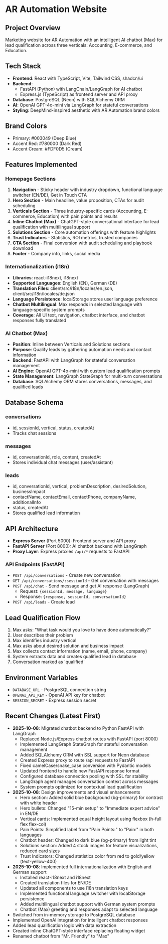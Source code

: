 # AR Automation Website

## Project Overview
Marketing website for AR Automation with an intelligent AI chatbot (Max) for lead qualification across three verticals: Accounting, E-commerce, and Education.

## Tech Stack
- **Frontend**: React with TypeScript, Vite, Tailwind CSS, shadcn/ui
- **Backend**: 
  - FastAPI (Python) with LangChain/LangGraph for AI chatbot
  - Express.js (TypeScript) as frontend server and API proxy
- **Database**: PostgreSQL (Neon) with SQLAlchemy ORM
- **AI**: OpenAI GPT-4o-mini via LangGraph for stateful conversations
- **Styling**: DeepMind-inspired aesthetic with AR Automation brand colors

## Brand Colors
- Primary: #003049 (Deep Blue)
- Accent Red: #780000 (Dark Red)
- Accent Cream: #FDF0D5 (Cream)

## Features Implemented

### Homepage Sections
1. **Navigation** - Sticky header with industry dropdown, functional language switcher (EN/DE), Get in Touch CTA
2. **Hero Section** - Main headline, value proposition, CTAs for audit scheduling
3. **Verticals Section** - Three industry-specific cards (Accounting, E-commerce, Education) with pain points and results
4. **Inline Chatbot (Max)** - ChatGPT-style conversational interface for lead qualification with multilingual support
5. **Solutions Section** - Core automation offerings with feature highlights
6. **Trust Indicators** - Statistics, ROI metrics, trusted companies
7. **CTA Section** - Final conversion with audit scheduling and playbook download
8. **Footer** - Company info, links, social media

### Internationalization (i18n)
- **Libraries**: react-i18next, i18next
- **Supported Languages**: English (EN), German (DE)
- **Translation Files**: client/src/i18n/locales/en.json, client/src/i18n/locales/de.json
- **Language Persistence**: localStorage stores user language preference
- **Chatbot Multilingual**: Max responds in selected language with language-specific system prompts
- **Coverage**: All UI text, navigation, chatbot interface, and chatbot responses fully translated

### AI Chatbot (Max)
- **Position**: Inline between Verticals and Solutions sections
- **Purpose**: Qualify leads by gathering automation needs and contact information
- **Backend**: FastAPI with LangGraph for stateful conversation management
- **AI Engine**: OpenAI GPT-4o-mini with custom lead qualification prompts
- **State Management**: LangGraph StateGraph for multi-turn conversations
- **Database**: SQLAlchemy ORM stores conversations, messages, and qualified leads

## Database Schema

### conversations
- id, sessionId, vertical, status, createdAt
- Tracks chat sessions

### messages
- id, conversationId, role, content, createdAt
- Stores individual chat messages (user/assistant)

### leads
- id, conversationId, vertical, problemDescription, desiredSolution, businessImpact
- contactName, contactEmail, contactPhone, companyName, additionalInfo
- status, createdAt
- Stores qualified lead information

## API Architecture
- **Express Server** (Port 5000): Frontend server and API proxy
- **FastAPI Server** (Port 8000): AI chatbot backend with LangGraph
- **Proxy Layer**: Express proxies `/api/*` requests to FastAPI

### API Endpoints (FastAPI)
- `POST /api/conversations` - Create new conversation
- `GET /api/conversations/:sessionId` - Get conversation with messages
- `POST /api/chat` - Send message and get AI response (LangGraph)
  - Request: `{sessionId, message, language}`
  - Response: `{response, sessionId, conversationId}`
- `POST /api/leads` - Create lead

## Lead Qualification Flow
1. Max asks: "What task would you love to have done automatically?"
2. User describes their problem
3. Max identifies industry vertical
4. Max asks about desired solution and business impact
5. Max collects contact information (name, email, phone, company)
6. System extracts data and creates qualified lead in database
7. Conversation marked as 'qualified'

## Environment Variables
- `DATABASE_URL` - PostgreSQL connection string
- `OPENAI_API_KEY` - OpenAI API key for chatbot
- `SESSION_SECRET` - Express session secret

## Recent Changes (Latest First)
- **2025-10-08**: Migrated chatbot backend to Python FastAPI with LangGraph
  - Replaced Node.js/Express chatbot routes with FastAPI (port 8000)
  - Implemented LangGraph StateGraph for stateful conversation management
  - Added SQLAlchemy ORM with SSL support for Neon database
  - Created Express proxy to route /api requests to FastAPI
  - Fixed camelCase/snake_case conversion with Pydantic models
  - Updated frontend to handle new FastAPI response format
  - Configured database connection pooling with SSL for stability
  - LangGraph agent manages conversation context across messages
  - System prompts optimized for contextual lead qualification
- **2025-10-08**: Design improvements and visual enhancements
  - Hero section: Added solid blue background (bg-primary) for contrast with white header
  - Hero bullets: Changed "15-min setup" to "Immediate expert advice" in EN/DE
  - Vertical cards: Implemented equal height layout using flexbox (h-full flex flex-col)
  - Pain Points: Simplified label from "Pain Points:" to "Pain:" in both languages
  - Chatbot header: Changed to dark blue (bg-primary) from light tint
  - Solutions section: Added 4 stock images for feature visualizations, reduced card sizes
  - Trust Indicators: Changed statistics color from red to gold/yellow (text-yellow-400)
- **2025-10-08**: Implemented full internationalization with English and German support
  - Installed react-i18next and i18next
  - Created translation files for EN/DE
  - Updated all components to use i18n translation keys
  - Implemented functional language switcher with localStorage persistence
  - Added multilingual chatbot support with German system prompts
  - Chatbot (Max) greeting and responses adapt to selected language
- Switched from in-memory storage to PostgreSQL database
- Implemented OpenAI integration for intelligent chatbot responses
- Added lead qualification logic with data extraction
- Created inline ChatGPT-style interface replacing floating widget
- Renamed chatbot from "Mr. Friendly" to "Max"
